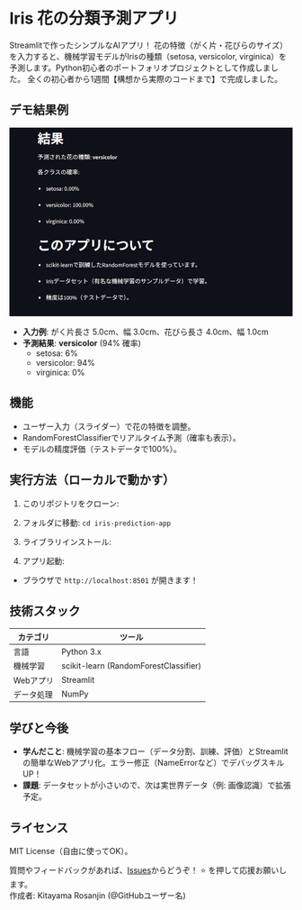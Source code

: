 # Iris 花の分類予測アプリ

Streamlitで作ったシンプルなAIアプリ！ 花の特徴（がく片・花びらのサイズ）を入力すると、機械学習モデルがIrisの種類（setosa, versicolor, virginica）を予測します。Python初心者のポートフォリオプロジェクトとして作成しました。
全くの初心者から1週間【構想から実際のコードまで】で完成しました。
## デモ結果例
![アプリ画面](app_screenshot.png)
- **入力例**: がく片長さ 5.0cm、幅 3.0cm、花びら長さ 4.0cm、幅 1.0cm
- **予測結果**: **versicolor** (94% 確率)
  - setosa: 6%
  - versicolor: 94%
  - virginica: 0%

## 機能
- ユーザー入力（スライダー）で花の特徴を調整。
- RandomForestClassifierでリアルタイム予測（確率も表示）。
- モデルの精度評価（テストデータで100%）。

## 実行方法（ローカルで動かす）
1. このリポジトリをクローン:


2. フォルダに移動: `cd iris-prediction-app`
3. ライブラリインストール:

4. アプリ起動:

- ブラウザで `http://localhost:8501` が開きます！

## 技術スタック
| カテゴリ | ツール |
|----------|--------|
| 言語 | Python 3.x |
| 機械学習 | scikit-learn (RandomForestClassifier) |
| Webアプリ | Streamlit |
| データ処理 | NumPy |

## 学びと今後
- **学んだこと**: 機械学習の基本フロー（データ分割、訓練、評価）とStreamlitの簡単なWebアプリ化。エラー修正（NameErrorなど）でデバッグスキルUP！
- **課題**: データセットが小さいので、次は実世界データ（例: 画像認識）で拡張予定。


## ライセンス
MIT License（自由に使ってOK）。

質問やフィードバックがあれば、[Issues](https://github.com/KitayamaRosanjin/iris-prediction-app/issues)からどうぞ！ ⭐ を押して応援お願いします。  
作成者: Kitayama Rosanjin (@GitHubユーザー名)
